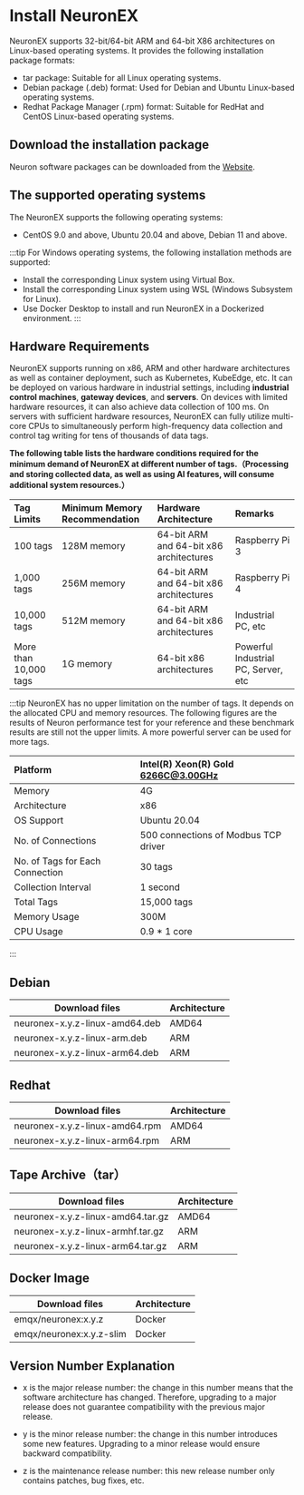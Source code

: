 # Install NeuronEX

NeuronEX supports 32-bit/64-bit ARM and 64-bit X86 architectures on Linux-based operating systems. It provides the following installation package formats:

- tar package: Suitable for all Linux operating systems.
- Debian package (.deb) format: Used for Debian and Ubuntu Linux-based operating systems.
- Redhat Package Manager (.rpm) format: Suitable for RedHat and CentOS Linux-based operating systems.

## Download the installation package

Neuron software packages can be downloaded from the [Website](https://www.emqx.com/en/try?tab=self-managed). 

## The supported operating systems

The NeuronEX supports the following operating systems:

- CentOS 9.0 and above, Ubuntu 20.04 and above, Debian 11 and above.

:::tip
For Windows operating systems, the following installation methods are supported:

- Install the corresponding Linux system using Virtual Box.
- Install the corresponding Linux system using WSL (Windows Subsystem for Linux).
- Use Docker Desktop to install and run NeuronEX in a Dockerized environment.
:::

## Hardware Requirements

NeuronEX supports running on x86, ARM and other hardware architectures as well as container deployment, such as Kubernetes, KubeEdge, etc. It can be deployed on various hardware in industrial settings, including **industrial control machines**, **gateway devices**, and **servers**. On devices with limited hardware resources, it can also achieve data collection of 100 ms. On servers with sufficient hardware resources,  NeuronEX can fully utilize multi-core CPUs to simultaneously perform high-frequency data collection and control tag writing for tens of thousands of data tags.

**The following table lists the hardware conditions required for the minimum demand of NeuronEX at different number of tags.（Processing and storing collected data, as well as using AI features, will consume additional system resources.）**

|Tag Limits             | Minimum Memory Recommendation| Hardware Architecture  | Remarks                             |
| :-------------------- | :---------  | :-------------------------------------- | :---------------------------------- |
| 100 tags              | 128M memory | 64-bit ARM and 64-bit x86 architectures | Raspberry Pi 3                      |
| 1,000 tags            | 256M memory | 64-bit ARM and 64-bit x86 architectures | Raspberry Pi 4                      |
| 10,000 tags           | 512M memory | 64-bit ARM and 64-bit x86 architectures | Industrial PC, etc                  |
| More than 10,000 tags | 1G memory   | 64-bit x86 architectures                | Powerful Industrial PC, Server, etc |

:::tip
NeuronEX has no upper limitation on the number of tags. It depends on the allocated CPU and memory resources. The following figures are the results of Neuron performance test for your reference and these benchmark results are still not the upper limits. A more powerful server can be used for more tags.

|Platform                         | Intel(R) Xeon(R) Gold 6266C@3.00GHz<br>|
| :-------------------- | :---------  |
|Memory                           | 4G<br>  |
|Architecture                     | x86<br>  |
|OS Support                       | Ubuntu 20.04<br>  |
|No. of Connections               | 500 connections of Modbus TCP driver<br>  |
|No. of Tags for Each Connection  | 30 tags<br>  |
|Collection Interval              | 1 second<br>  |
|Total Tags                       | 15,000 tags<br>  |
|Memory Usage                     | 300M<br>  |
|CPU Usage                        | 0.9 * 1 core<br>  |

:::

## Debian 

| Download files                 | Architecture  |
| ------------------------------ | ------------- |
| neuronex-x.y.z-linux-amd64.deb | AMD64         |
| neuronex-x.y.z-linux-arm.deb   | ARM           |
| neuronex-x.y.z-linux-arm64.deb | ARM           |


## Redhat

| Download files                 | Architecture  |
| ------------------------------ | ------------- |
| neuronex-x.y.z-linux-amd64.rpm | AMD64         |
| neuronex-x.y.z-linux-arm64.rpm | ARM           |


## Tape Archive（tar）

| Download files                     | Architecture  |
| ---------------------------------- | ------------- |
| neuronex-x.y.z-linux-amd64.tar.gz  | AMD64         |
| neuronex-x.y.z-linux-armhf.tar.gz  | ARM           |
| neuronex-x.y.z-linux-arm64.tar.gz  | ARM           |

## Docker Image

| Download files               | Architecture   |
| ---------------------------- | -------------- |
| emqx/neuronex:x.y.z          | Docker         |
| emqx/neuronex:x.y.z-slim     | Docker         |

## Version Number Explanation

- x is the major release number: the change in this number means that the software architecture has changed. Therefore, upgrading to a major release does not guarantee compatibility with the previous major release.

- y is the minor release number: the change in this number introduces some new features. Upgrading to a minor release would ensure backward compatibility.

- z is the maintenance release number: this new release number only contains patches, bug fixes, etc.
